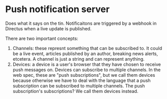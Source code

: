 # Push notification server

Does what it says on the tin. Notificaitons are triggered by a webhook in Directus when a live update is published.

There are two important concepts:

1. Channels: these represnt something that can be subscribed to. It could be a live event, articles published by an author, breaking news alerts, etcetera. A channel is just a string and can represent anything.
2. Devices: a device is a user's browser that they have chosen to receive push messages on. Devices can subscribe to multiple channels. In the web spec, these are "push subscriptions", but we call them devices because otherwise we have to deal with the language that a push subscription can be subscribed to multiple channels. The push subscription's subscriptions? We call them devices instead.
